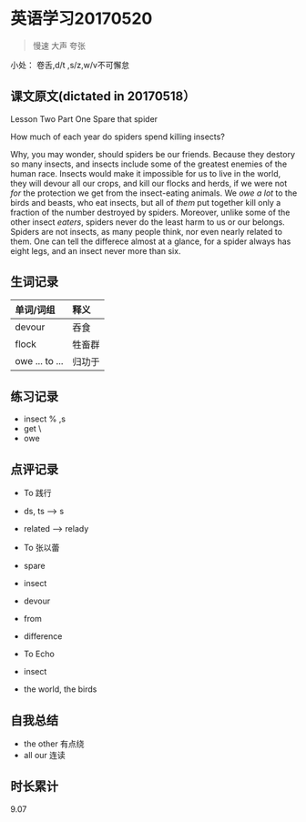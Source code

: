 # 英语学习20170520

> 慢速 大声 夸张

小处： 卷舌,d/t ,s/z,w/v不可懈怠

## 课文原文(dictated in 20170518）

Lesson Two  Part One  Spare that spider

How much of each year do spiders spend killing insects?

Why, you may wonder, should spiders be our friends.
Because they destory so many insects, and insects include some of the greatest enemies of the human race.
Insects would make it impossible for us to live in the world, they will devour all our crops, and kill our flocks and herds, if we were not _for_ the protection we get from the insect-eating animals.
We _owe a lot_ to the birds and beasts, who eat insects, but all of _them_ put together kill only a fraction of the number destroyed by spiders.
Moreover, unlike some of the other insect _eaters_, spiders never do the least harm to us or our belongs.
Spiders are not insects, as many people think, nor even nearly related to them.
One can tell the differece almost at a glance, for a spider always has eight legs, and an insect never more than six.

## 生词记录
| 单词/词组 | 释义  |
| :-----| :------|
| devour | 吞食|
| flock | 牲畜群 |
| owe ... to ... | 归功于 |

## 练习记录
* insect % ,s 
* get \\
* owe 

## 点评记录
* To 践行
 * ds, ts --> s
 * related --> relady
  
* To 张以蕾
 * spare
 * insect
 * devour
 * from
 * difference

* To Echo
 * insect 
 * the world, the birds


## 自我总结
* the other 有点绕
* all our 连读  

## 时长累计
9.07
